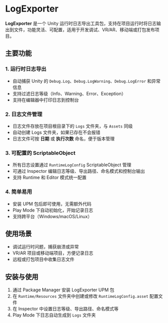 # LogExporter

**LogExporter** 是一个 Unity 运行时日志导出工具包，支持在项目运行时将日志输出到文件，功能灵活、可配置，适用于开发调试、VR/AR、移动端或打包发布项目。

## 主要功能

### 1. 运行时日志导出
- 自动捕获 Unity 的 `Debug.Log`、`Debug.LogWarning`、`Debug.LogError` 和异常信息
- 支持过滤日志等级（Info、Warning、Error、Exception）
- 支持在编辑器中打印日志到控制台

### 2. 日志文件管理
- 日志文件存放在项目根目录下的 `Logs` 文件夹，与 `Assets` 同级
- 自动创建 Logs 文件夹，如果已存在不会报错
- 日志文件可按 **日期** 或 **执行次数** 命名，便于版本管理

### 3. 可配置的 ScriptableObject
- 所有日志设置通过 `RuntimeLogConfig` ScriptableObject 管理
- 可通过 Inspector 编辑日志等级、导出路径、命名模式和控制台输出
- 支持 Runtime 和 Editor 模式统一配置

### 4. 简单易用
- 安装 UPM 包后即可使用，无需额外代码
- Play Mode 下自动初始化，开始记录日志
- 支持跨平台（Windows/macOS/Linux）

## 使用场景
- 调试运行时问题，捕获崩溃或异常
- VR/AR 项目或移动端项目，方便记录日志
- 远程或打包项目中收集日志文件

## 安装与使用
1. 通过 Package Manager 安装 LogExporter UPM 包
2. 在 `Runtime/Resources` 文件夹中创建或修改 `RuntimeLogConfig.asset` 配置文件
3. 在 Inspector 中设置日志等级、导出路径、命名模式等
4. Play Mode 下日志自动生成到 `Logs` 文件夹
